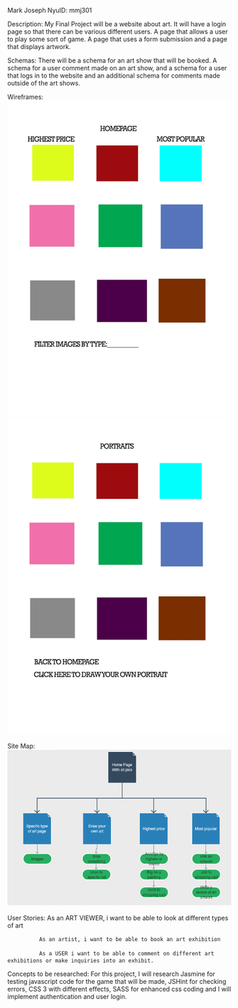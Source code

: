 Mark Joseph
NyuID: mmj301

Description: My Final Project will be a website about art. It will have a login page so that there can be various different users.  A page that allows a user to play some sort of game. A page that uses a
form submission and a page that displays artwork.

Schemas: There will be a schema for an art show that will be booked. A schema for a user comment made on an art
        show, and a schema for a user that logs in to the website and an additional schema for comments made outside
        of the art shows.

Wireframes:![HomePage](/images/Homepage.jpg?raw=true "HomePage")
            ![Portraits page](/images/portraits.jpg?raw=true "Portrait Page(filtered art page)")

Site Map:![SiteMap](/images/SiteMap.PNG?raw=true "SiteMap")

User Stories: As an ART VIEWER, i want to be able to look at different types of art

              As an artist, i want to be able to book an art exhibition

              As a USER i want to be able to comment on different art exhibitions or make inquiries into an exhibit.

Concepts to be researched: For this project, I will research Jasmine for testing javascript code for the game that will
                          be made, JSHint for checking errors, CSS 3 with different effects, SASS for enhanced css coding
                          and I will implement authentication and user login.
